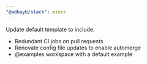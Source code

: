 ```yaml
---
"@adbayb/stack": minor
---
```


Update default template to include:
- Redundant CI jobs on pull requests
- Renovate config file updates to enable automerge
- @examples workspace with a default example
